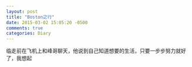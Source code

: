 ```yaml
---
layout: post
title: "Boston之行"
date: 2015-03-02 15:05:20 -0500
comments: true
categories: Diary
---
```

临走前在飞机上和峰哥聊天，他说到自己知道想要的生活，只要一步步努力就好了，我想起